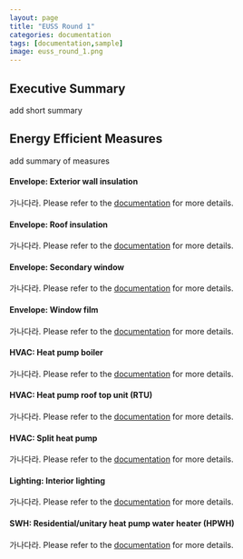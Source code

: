 ```yaml
---
layout: page
title: "EUSS Round 1"
categories: documentation
tags: [documentation,sample]
image: euss_round_1.png
---
```


## Executive Summary
add short summary

## Energy Efficient Measures
add summary of measures

#### Envelope: Exterior wall insulation
가나다라. Please refer to the [documentation](/exterior-wall-insulation) for more details.

#### Envelope: Roof insulation
가나다라. Please refer to the [documentation](/roof-insulation) for more details.

#### Envelope: Secondary window
가나다라. Please refer to the [documentation](/secondary-window) for more details.

#### Envelope: Window film
가나다라. Please refer to the [documentation](/window-film) for more details.

#### HVAC: Heat pump boiler
가나다라. Please refer to the [documentation](/heat-pump-boiler) for more details.

#### HVAC: Heat pump roof top unit (RTU)
가나다라. Please refer to the [documentation](/heat-pump-rtu) for more details.

#### HVAC: Split heat pump
가나다라. Please refer to the [documentation](/split-heat-pump) for more details.

#### Lighting: Interior lighting
가나다라. Please refer to the [documentation](/interior-lighting) for more details.

#### SWH: Residential/unitary heat pump water heater (HPWH)
가나다라. Please refer to the [documentation](/residential-hpwh) for more details.
